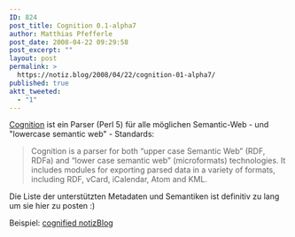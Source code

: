 ```yaml
---
ID: 824
post_title: Cognition 0.1-alpha7
author: Matthias Pfefferle
post_date: 2008-04-22 09:29:58
post_excerpt: ""
layout: post
permalink: >
  https://notiz.blog/2008/04/22/cognition-01-alpha7/
published: true
aktt_tweeted:
  - "1"
---
```

<a href="http://buzzword.org.uk/cognition/">Cognition</a> ist ein Parser (Perl 5) für alle möglichen Semantic-Web - und "lowercase semantic web" - Standards:

<blockquote>Cognition is a parser for both “upper case Semantic Web” (RDF, RDFa) and “lower case semantic web” (microformats) technologies. It includes modules for exporting parsed data in a variety of formats, including RDF, vCard, iCalendar, Atom and KML.</blockquote>

Die Liste der unterstützten Metadaten und Semantiken ist definitiv zu lang um sie hier zu posten :)

Beispiel: <a href="http://buzzword.org.uk/cognition/cognition-latest/cognition.cgi?url=http%3A%2F%2Fnotiz.blog">cognified notizBlog</a>
